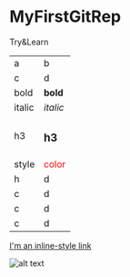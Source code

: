 # MyFirstGitRep
Try&amp;Learn
<table>
  <tr><td>a</td><td>b</td></tr>
  <tr><td>c</td><td>d</td></tr>
  <tr><td>bold</td><td><b>bold</b></td></tr>
  <tr><td>italic</td><td><i>italic</i></td></tr>
  <tr><td>h3</td><td><h3>h3</h3></td></tr>
  <tr><td>style</td><td><span style=color:red>color</span></td></tr>
  <tr><td>h</td><td>d</td></tr>
  <tr><td>c</td><td>d</td></tr>
  <tr><td>c</td><td>d</td></tr>
  <tr><td>c</td><td>d</td></tr>
</table>

[I'm an inline-style link](https://groups.google.com/forum/#%21searchin/angular/business$20proces$20javascript$20async$20library$20-$20consistent$20business%7Csort:date/angular/c8h0eVEZO1o/YemDx-wH1DEJ)

![alt text][lego]

[lego]: https://www.kulturniportal.cz/fotky/1508/1.jpg "COKOLIV"


